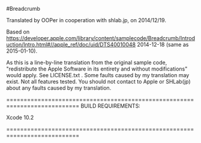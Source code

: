 #Breadcrumb

Translated by OOPer in cooperation with shlab.jp, on 2014/12/19.

Based on
<https://developer.apple.com/library/content/samplecode/Breadcrumb/Introduction/Intro.html#//apple_ref/doc/uid/DTS40010048>
2014-12-18 (same as 2015-01-10).

As this is a line-by-line translation from the original sample code, "redistribute the Apple Software in its entirety and without modifications" would apply. See LICENSE.txt .
Some faults caused by my translation may exist. Not all features tested.
You should not contact to Apple or SHLab(jp) about any faults caused by my translation.


===========================================================================
BUILD REQUIREMENTS:

Xcode 10.2

===========================================================================
